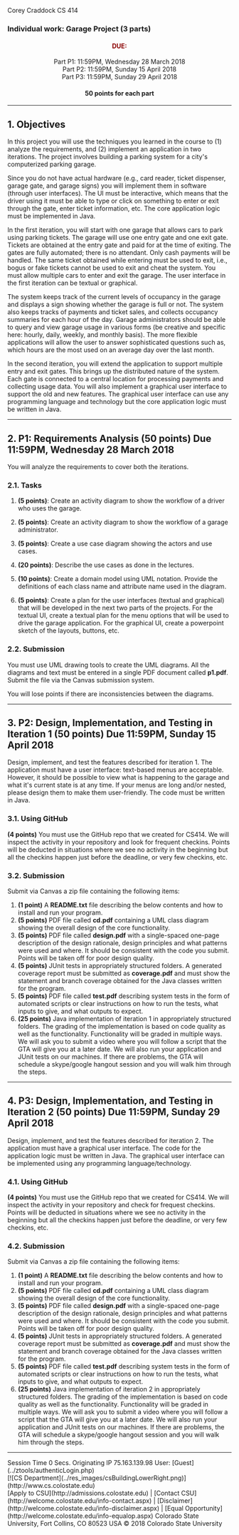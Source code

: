 Corey Craddock
CS 414

### Individual work: Garage Project (3 parts)

<center>

#### <font color="DARKRED">DUE:</font>  
Part P1: 11:59PM, Wednesday 28 March 2018  
Part P2: 11:59PM, Sunday 15 April 2018  
Part P3: 11:59PM, Sunday 29 April 2018

#### 50 points for each part

</center>

* * *

## 1\. Objectives

In this project you will use the techniques you learned in the course to (1) analyze the requirements, and (2) implement an application in two iterations. The project involves building a parking system for a city's computerized parking garage.

Since you do not have actual hardware (e.g., card reader, ticket dispenser, garage gate, and garage signs) you will implement them in software (through user interfaces). The UI must be interactive, which means that the driver using it must be able to type or click on something to enter or exit through the gate, enter ticket information, etc. The core application logic must be implemented in Java.

In the first iteration, you will start with one garage that allows cars to park using parking tickets. The garage will use one entry gate and one exit gate. Tickets are obtained at the entry gate and paid for at the time of exiting. The gates are fully automated; there is no attendant. Only cash payments will be handled. The same ticket obtained while entering must be used to exit, i.e., bogus or fake tickets cannot be used to exit and cheat the system. You must allow multiple cars to enter and exit the garage. The user interface in the first iteration can be textual or graphical.

The system keeps track of the current levels of occupancy in the garage and displays a sign showing whether the garage is full or not. The system also keeps tracks of payments and ticket sales, and collects occupancy summaries for each hour of the day. Garage administrators should be able to query and view garage usage in various forms (be creative and specific here: hourly, daily, weekly, and monthly basis). The more flexible applications will allow the user to answer sophisticated questions such as, which hours are the most used on an average day over the last month.

In the second iteration, you will extend the application to support multiple entry and exit gates. This brings up the distributed nature of the system. Each gate is connected to a central location for processing payments and collecting usage data. You will also implement a graphical user interface to support the old and new features. The graphical user interface can use any programming language and technology but the core application logic must be written in Java.

* * *

## 2\. P1: Requirements Analysis (50 points) Due 11:59PM, Wednesday 28 March 2018

You will analyze the requirements to cover both the iterations.

### 2.1\. Tasks

1.  **(5 points)**: Create an activity diagram to show the workflow of a driver who uses the garage.

2.  **(5 points)**: Create an activity diagram to show the workflow of a garage administrator.

3.  **(5 points)**: Create a use case diagram showing the actors and use cases.

4.  **(20 points)**: Describe the use cases as done in the lectures.

5.  **(10 points)**: Create a domain model using UML notation. Provide the definitions of each class name and attribute name used in the diagram.

6.  **(5 points)**: Create a plan for the user interfaces (textual and graphical) that will be developed in the next two parts of the projects. For the textual UI, create a textual plan for the menu options that will be used to drive the garage application. For the graphical UI, create a powerpoint sketch of the layouts, buttons, etc.

### 2.2\. Submission

You must use UML drawing tools to create the UML diagrams. All the diagrams and text must be entered in a single PDF document called **p1.pdf**. Submit the file via the Canvas submission system.

You will lose points if there are inconsistencies between the diagrams.

* * *

## 3\. P2: Design, Implementation, and Testing in Iteration 1 (50 points) Due 11:59PM, Sunday 15 April 2018

Design, implement, and test the features described for iteration 1\. The application must have a user interface: text-based menus are acceptable. However, it should be possible to view what is happening to the garage and what it's current state is at any time. If your menus are long and/or nested, please design them to make them user-friendly. The code must be written in Java.

### 3.1\. Using GitHub

**(4 points)** You must use the GitHub repo that we created for CS414\. We will inspect the activity in your repository and look for frequent checkins. Points will be deducted in situations where we see no activity in the beginning but all the checkins happen just before the deadline, or very few checkins, etc.

### 3.2\. Submission

Submit via Canvas a zip file containing the following items:

1.  **(1 point)** A **README.txt** file describing the below contents and how to install and run your program.
2.  **(5 points)** PDF file called **cd.pdf** containing a UML class diagram showing the overall design of the core functionality.
3.  **(5 points)** PDF file called **design.pdf** with a single-spaced one-page description of the design rationale, design principles and what patterns were used and where. It should be consistent with the code you submit. Points will be taken off for poor design quality.
4.  **(5 points)** JUnit tests in appropriately structured folders. A generated coverage report must be submitted as **coverage.pdf** and must show the statement and branch coverage obtained for the Java classes written for the program.
5.  **(5 points)** PDF file called **test.pdf** describing system tests in the form of automated scripts or clear instructions on how to run the tests, what inputs to give, and what outputs to expect.
6.  **(25 points)** Java implementation of iteration 1 in appropriately structured folders. The grading of the implementation is based on code quality as well as the functionality. Functionality will be graded in multiple ways. We will ask you to submit a video where you will follow a script that the GTA will give you at a later date. We will also run your application and JUnit tests on our machines. If there are problems, the GTA will schedule a skype/google hangout session and you will walk him through the steps.

* * *

## 4\. P3: Design, Implementation, and Testing in Iteration 2 (50 points) Due 11:59PM, Sunday 29 April 2018

Design, implement, and test the features described for iteration 2\. The application must have a graphical user interface. The code for the application logic must be written in Java. The graphical user interface can be implemented using any programming language/technology.

### 4.1\. Using GitHub

**(4 points)** You must use the GitHub repo that we created for CS414\. We will inspect the activity in your repository and check for frequest checkins. Points will be deducted in situations where we see no activity in the beginning but all the checkins happen just before the deadline, or very few checkins, etc.

### 4.2\. Submission

Submit via Canvas a zip file containing the following items:

1.  **(1 point)** A **README.txt** file describing the below contents and how to install and run your program.
2.  **(5 points)** PDF file called **cd.pdf** containing a UML class diagram showing the overall design of the core functionality.
3.  **(5 points)** PDF file called **design.pdf** with a single-spaced one-page description of the design rationale, design principles and what patterns were used and where. It should be consistent with the code you submit. Points will be taken off for poor design quality.
4.  **(5 points)** JUnit tests in appropriately structured folders. A generated coverage report must be submitted as **coverage.pdf** and must show the statement and branch coverage obtained for the Java classes written for the program.
5.  **(5 points)** PDF file called **test.pdf** describing system tests in the form of automated scripts or clear instructions on how to run the tests, what inputs to give, and what outputs to expect.
6.  **(25 points)** Java implementation of iteration 2 in appropriately structured folders. The grading of the implementation is based on code quality as well as the functionality. Functionality will be graded in multiple ways. We will ask you to submit a video where you will follow a script that the GTA will give you at a later date. We will also run your application and JUnit tests on our machines. If there are problems, the GTA will schedule a skype/google hangout session and you will walk him through the steps.

* * *

</div>

</div>

<div id="footer">

<div id="footerLeft">Session Time 0 Secs.  
Originating IP 75.163.139.98  
User: [Guest](../ztools/authenticLogin.php)</div>

<div id="footerRight">[![CS Department](../res_images/csBuildingLowerRight.png)](http://www.cs.colostate.edu)</div>

<div id="footerCenter">[Apply to CSU](http://admissions.colostate.edu) | [Contact CSU](http://welcome.colostate.edu/info-contact.aspx) | [Disclaimer](http://welcome.colostate.edu/info-disclaimer.aspx) | [Equal Opportunity](http://welcome.colostate.edu/info-equalop.aspx)  
Colorado State University, Fort Collins, CO 80523 USA  
© 2018 Colorado State University</div>

</div>

</div>
